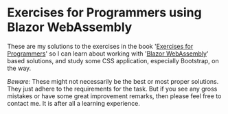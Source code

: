 ﻿# Exercises for Programmers using Blazor WebAssembly

These are my solutions to the exercises in the book '[Exercises for Programmers](https://pragprog.com/book/bhwb/exercises-for-programmers)' so I can learn about working with '[Blazor WebAssembly](https://dotnet.microsoft.com/apps/aspnet/web-apps/blazor)' based solutions, and study some CSS application, especially Bootstrap, on the way.

*Beware:* These might not necessarily be the best or most proper solutions. They just adhere to the requirements for the task.
But if you see any gross mistakes or have some great improvement remarks, then please feel free to contact me. It is after all a learning experience.